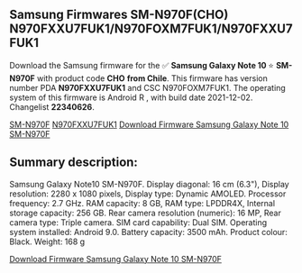 <h2>Samsung Firmwares SM-N970F(CHO) N970FXXU7FUK1/N970FOXM7FUK1/N970FXXU7FUK1</h2>
Download the Samsung firmware for the ✅ <strong>Samsung Galaxy Note 10 </strong> ⭐ <strong>SM-N970F</strong> with product code <strong>CHO</strong> <strong> from Chile</strong>. This firmware has version number PDA <strong>N970FXXU7FUK1</strong> and CSC N970FOXM7FUK1. The operating system of this firmware is Android R , with build date 2021-12-02. Changelist <strong>22340626</strong>.


[SM-N970F](https://samfirm.shop/samsung/model/SM-N970F)
[N970FXXU7FUK1](https://samfirm.shop/samsung/pda/N970FXXU7FUK1)
[Download Firmware Samsung Galaxy Note 10 SM-N970F](https://samfirm.shop/samsung/firmware/479846)
<h2>Summary description:</h2>
<p>Samsung Galaxy Note10 SM-N970F. Display diagonal: 16 cm (6.3"), Display resolution: 2280 x 1080 pixels, Display type: Dynamic AMOLED. Processor frequency: 2.7 GHz. RAM capacity: 8 GB, RAM type: LPDDR4X, Internal storage capacity: 256 GB. Rear camera resolution (numeric): 16 MP, Rear camera type: Triple camera. SIM card capability: Dual SIM. Operating system installed: Android 9.0. Battery capacity: 3500 mAh. Product colour: Black. Weight: 168 g</p>


[Download Firmware Samsung Galaxy Note 10 SM-N970F](https://samfirm.shop/samsung/firmware/479846)
